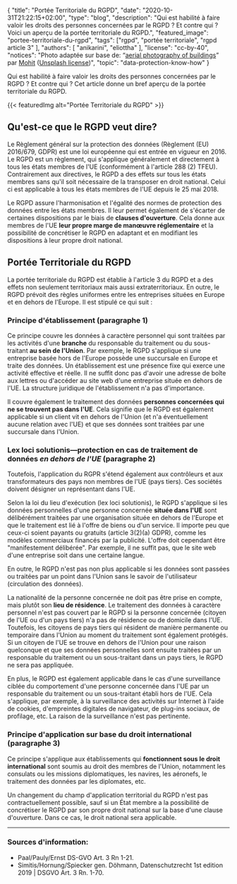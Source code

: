 {
    "title": "Portée Territoriale du RGPD",
    "date": "2020-10-31T21:22:15+02:00",
    "type": "blog",
    "description": "Qui est habilité à faire valoir les droits des personnes concernées par le RGPD ? Et contre qui ? Voici un aperçu de la portée territoriale du RGPD.",
    "featured_image": "portee-territoriale-du-rgpd",
    "tags": ["rgpd", "portée territoriale", "rgpd article 3" ],
    "authors": [ "anikarini", "eliottha" ],
    "license": "cc-by-40",
    "notices": "Photo adaptée sur base de: “[aerial photography of buildings](https://unsplash.com/photos/6M9xiVgkoN0)” par [Mohit](https://unsplash.com/@98mohitkumar) ([Unsplash license](https://unsplash.com/license))",
    "topic": "data-protection-know-how"
}

Qui est habilité à faire valoir les droits des personnes concernées par le RGPD ? Et contre qui ? Cet article donne un bref aperçu de la portée territoriale du RGPD.

{{< featuredImg alt="Portée Territoriale du RGPD" >}}

## Qu'est-ce que le RGPD veut dire? 

Le Règlement général sur la protection des données (Règlement (EU) 2016/679, GDPR) est une loi européenne qui est entrée en vigueur en 2016. Le RGPD est un règlement, qui s'applique généralement et directement à tous les états membres de l'UE (conformément à l'article 288 (2) TFEU). Contrairement aux directives, le RGPD a des effets sur tous les états membres sans qu'il soit nécessaire de la transposer en droit national. Celui ci est applicable à tous les états membres de l'UE depuis le 25 mai 2018.  

Le RGPD assure l'harmonisation et l'égalité des normes de protection des données entre les états membres. Il leur permet également de s'écarter de certaines dispositions par le biais de **clauses d'ouverture**. Cela donne aux membres de l'UE **leur propre marge de manœuvre réglementaire** et la possibilité de concrétiser le RGPD en adaptant et en modifiant les dispositions à leur propre droit national.

## Portée Territoriale du RGPD

La portée territoriale du RGPD est établie à l'article 3 du RGPD et a des effets non seulement territoriaux mais aussi extraterritoriaux. En outre, le RGPD prévoit des règles uniformes entre les entreprises situées en Europe et en dehors de l'Europe. Il est stipulé ce qui suit :

### Principe d'établissement (paragraphe 1)

Ce principe couvre les données à caractère personnel qui sont traitées par les activités d'une **branche** du responsable du traitement ou du sous-traitant **au sein de l'Union**. Par exemple, le RGPD s'applique si une entreprise basée hors de l'Europe possède une succursale en Europe et traite des données. Un établissement est une présence fixe qui exerce une activité effective et réelle. Il ne suffit donc pas d'avoir une adresse de boîte aux lettres ou d'accéder au site web d'une entreprise située en dehors de l'UE. La structure juridique de l'établissement n'a pas d'importance.

Il couvre également le traitement des données **personnes concernées qui ne se trouvent pas dans l'UE**. Cela signifie que le RGPD est également applicable si un client vit en dehors de l'Union (et n'a éventuellement aucune relation avec l'UE) et que ses données sont traitées par une succursale dans l'Union.

### Lex loci solutionis—protection en cas de traitement de données *en dehors de l'UE* (paragraphe 2)

Toutefois, l'application du RGPR s'étend également aux contrôleurs et aux transformateurs des pays non membres de l'UE (pays tiers). Ces sociétés doivent désigner un représentant dans l'UE.

Selon la loi du lieu d'exécution (lex loci solutionis), le RGPD s'applique si les données personnelles d'une personne concernée **située dans l'UE** sont délibérément traitées par une organisation située en dehors de l'Europe et que le traitement est lié à l'offre de biens ou d'un service. Il importe peu que ceux-ci soient payants ou gratuits (article 3(2)(a) GDPR), comme les modèles commerciaux financés par la publicité. L'offre doit cependant être "manifestement délibérée". Par exemple, il ne suffit pas, que le site web d'une entreprise soit dans une certaine langue.

En outre, le RGPD n'est pas non plus applicable si les données sont passées ou traitées par un point dans l'Union sans le savoir de l'utilisateur (circulation des données).

La nationalité de la personne concernée ne doit pas être prise en compte, mais plutôt son **lieu de résidence**. Le traitement des données à caractère personnel n'est pas couvert par le RGPD si la personne concernée (citoyen de l'UE ou d'un pays tiers) n'a pas de résidence ou de domicile dans l'UE. Toutefois, les citoyens de pays tiers qui résident de manière permanente ou temporaire dans l'Union au moment du traitement sont également protégés. Si un citoyen de l'UE se trouve en dehors de l'Union pour une raison quelconque et que ses données personnelles sont ensuite traitées par un responsable du traitement ou un sous-traitant dans un pays tiers, le RGPD ne sera pas appliquée.

En plus, le RGPD est également applicable dans le cas d'une surveillance ciblée du comportement d'une personne concernée dans l'UE par un responsable du traitement ou un sous-traitant établi hors de l'UE. Cela s'applique, par exemple, à la surveillance des activités sur Internet à l'aide de cookies, d'empreintes digitales de navigateur, de plug-ins sociaux, de profilage, etc. La raison de la surveillance n'est pas pertinente. 

### Principe d'application sur base du droit international (paragraphe 3)

Ce principe s'applique aux établissements qui **fonctionnent sous le droit international** sont soumis au droit des membres de l'Union, notamment les consulats ou les missions diplomatiques, les navires, les aéronefs, le traitement des données par les diplomates, etc.

Un changement du champ d'application territorial du RGPD n'est pas contractuellement possible, sauf si un État membre a la possibilité de concrétiser le RGPD par son propre droit national sur la base d'une clause d'ouverture. Dans ce cas, le droit national sera applicable. <!-- TODO: Here it would be great to know whether there are examples of this. -->

---

### Sources d'information:

- Paal/Pauly/Ernst DS-GVO Art. 3 Rn 1-21.
- Simitis/Hornung/Spiecker gen. Döhmann, Datenschutzrecht 1st edition 2019 | DSGVO Art. 3 Rn. 1-70.
